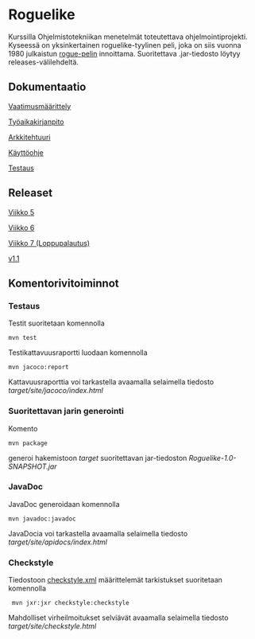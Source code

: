 # Roguelike

Kurssilla Ohjelmistotekniikan menetelmät toteutettava ohjelmointiprojekti. Kyseessä on yksinkertainen roguelike-tyylinen peli, joka on siis vuonna 1980 julkaistun [rogue-pelin](https://en.wikipedia.org/wiki/Rogue_%28video_game%29) innoittama. Suoritettava .jar-tiedosto löytyy releases-välilehdeltä.


## Dokumentaatio

[Vaatimusmäärittely](https://github.com/konstakallama/otm-harjoitustyo/blob/master/Roguelike/dokumentaatio/Vaatimusm%C3%A4%C3%A4rittely.md)

[Työaikakirjanpito](https://github.com/konstakallama/otm-harjoitustyo/blob/master/Roguelike/dokumentaatio/Ty%C3%B6aikakirjanpito.md)

[Arkkitehtuuri](https://github.com/konstakallama/otm-harjoitustyo/blob/master/Roguelike/dokumentaatio/arkkitehtuuri.md)

[Käyttöohje](https://github.com/konstakallama/otm-harjoitustyo/blob/master/Roguelike/dokumentaatio/k%C3%A4ytt%C3%B6ohje.md)

[Testaus](https://github.com/konstakallama/otm-harjoitustyo/blob/master/Roguelike/dokumentaatio/testaus.md)

## Releaset

[Viikko 5](https://github.com/konstakallama/otm-harjoitustyo/releases/tag/v0.1-alpha)

[Viikko 6](https://github.com/konstakallama/otm-harjoitustyo/releases/tag/v0.2-alpha)

[Viikko 7 (Loppupalautus)](https://github.com/konstakallama/otm-harjoitustyo/releases/tag/v1.0)

[v1.1](https://github.com/konstakallama/otm-harjoitustyo/releases/tag/v1.1)


## Komentorivitoiminnot

### Testaus

Testit suoritetaan komennolla

```
mvn test
```

Testikattavuusraportti luodaan komennolla

```
mvn jacoco:report
```

Kattavuusraporttia voi tarkastella avaamalla selaimella tiedosto _target/site/jacoco/index.html_

### Suoritettavan jarin generointi

Komento

```
mvn package
```

generoi hakemistoon _target_ suoritettavan jar-tiedoston _Roguelike-1.0-SNAPSHOT.jar_


### JavaDoc

JavaDoc generoidaan komennolla

```
mvn javadoc:javadoc
```

JavaDocia voi tarkastella avaamalla selaimella tiedosto _target/site/apidocs/index.html_

### Checkstyle

Tiedostoon [checkstyle.xml](https://github.com/konstakallama/otm-harjoitustyo/blob/master/Roguelike/checkstyle.xml) määrittelemät tarkistukset suoritetaan komennolla

```
 mvn jxr:jxr checkstyle:checkstyle
```

Mahdolliset virheilmoitukset selviävät avaamalla selaimella tiedosto _target/site/checkstyle.html_
